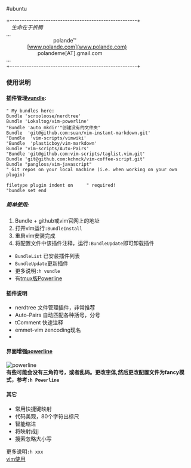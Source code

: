 #ubuntu  

+-----------------------------------------------------+    
&emsp;*生命在于折腾*  
...   
&emsp;&emsp;&emsp;&emsp;&emsp;&emsp;&emsp;&emsp;&emsp;polande™  
&emsp;&emsp;&emsp;&emsp;[www.polande.com](www.polande.com)  
&emsp;&emsp;&emsp;&emsp;&emsp;&emsp;polandeme[AT].gmail.com  
...  
+-----------------------------------------------------+
### 使用说明  
#### 插件管理[vundle](https://github.com/gmarik/Vundle.vim):  

    " My bundles here:
    Bundle 'scrooloose/nerdtree'
    Bundle 'Lokaltog/vim-powerline'
    "Bundle 'auto_mkdir'"创建没有的文件夹"
    Bundle  'git@github.com:suan/vim-instant-markdown.git'
    "Bundle  'vim-scripts/vimwiki' 
    "Bundle  'plasticboy/vim-markdown'
    Bundle 'vim-scripts/Auto-Pairs'
    "Bundle 'git@github.com:vim-scripts/taglist.vim.git'
    Bundle 'git@github.com:kchmck/vim-coffee-script.git'
    Bundle "pangloss/vim-javascript"
    " Git repos on your local machine (i.e. when working on your own plugin)

    filetype plugin indent on     " required!
    "bundle set end

##### 简单使用:  
1. Bundle + github或vim官网上的地址  
2. 打开vim运行`:BundleInstall`  
3. 重启vim安装完成  
4. 将配置文件中该插件注释，运行`:BundleUpdate`即可卸载插件  

- `BundleList` 已安装插件列表   
- `BundleUpdate`更新插件  
- 更多说明`:h vundle`  
- 有[tmux版Powerline](https://github.com/erikw/tmux-powerline)  

#### 插件说明  
- nerdtree 文件管理插件，非常推荐  
- Auto-Pairs 自动匹配各种括号，分号  
- tComment 快速注释   
- emmet-vim zencoding现名  
- 
#### 界面增强[powerline](https://github.com/Lokaltog/vim-powerline)  

![powerline](https://github-camo.global.ssl.fastly.net/63f9947cac196ec7e6e3d790fd3cd1e1463a7b9b/687474703a2f2f692e696d6775722e636f6d2f4d737549422e706e67)  
**有些可能会没有三角符号，或者乱码。更改[字体](),然后更改配置文件为fancy模式，参考`:h Powerline`**   

#### 其它  

- 常用快捷键映射  
- 代码美观，80个字符出标尺  
- 智能缩进  
- 将<Esc>映射成jj  
- 搜索忽略大小写  

更多说明`:h xxx`  
[vim使用](###)  
